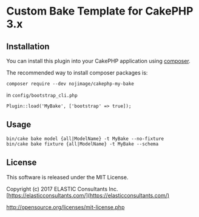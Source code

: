 # Custom Bake Template for CakePHP 3.x

## Installation

You can install this plugin into your CakePHP application using [composer](http://getcomposer.org).

The recommended way to install composer packages is:

```
composer require --dev nojimage/cakephp-my-bake
```

in `config/bootstrap_cli.php`

```
Plugin::load('MyBake', ['bootstrap' => true]);
```

## Usage

```
bin/cake bake model {all|ModelName} -t MyBake --no-fixture
bin/cake bake fixture {all|ModelName} -t MyBake --schema
```

## License

This software is released under the MIT License.

Copyright (c) 2017 ELASTIC Consultants Inc. [https://elasticconsultants.com/](https://elasticconsultants.com/)

http://opensource.org/licenses/mit-license.php
